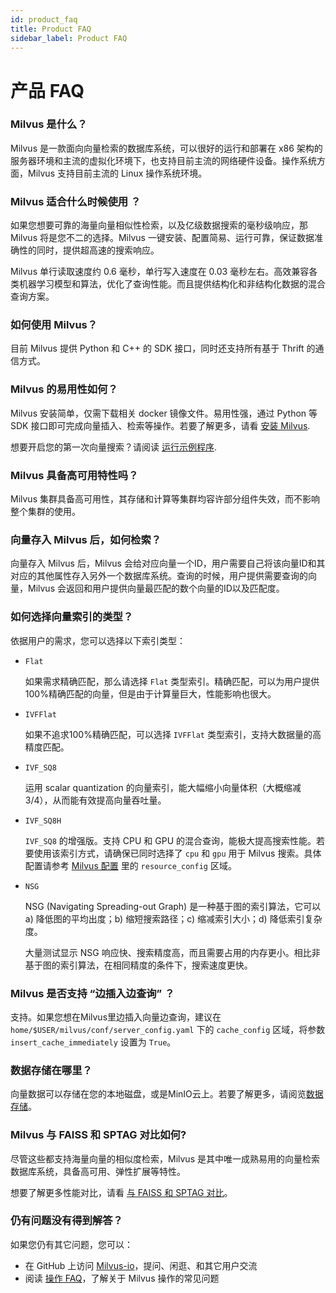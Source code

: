 ```yaml
---
id: product_faq
title: Product FAQ
sidebar_label: Product FAQ
---
```


# 产品 FAQ

### Milvus 是什么？

Milvus 是一款面向向量检索的数据库系统，可以很好的运行和部署在 x86 架构的服务器环境和主流的虚拟化环境下，也支持目前主流的网络硬件设备。操作系统方面，Milvus 支持目前主流的 Linux 操作系统环境。

### Milvus 适合什么时候使用 ？

如果您想要可靠的海量向量相似性检索，以及亿级数据搜索的毫秒级响应，那 Milvus 将是您不二的选择。Milvus 一键安装、配置简易、运行可靠，保证数据准确性的同时，提供超高速的搜索响应。

Milvus 单行读取速度约 0.6 毫秒，单行写入速度在 0.03 毫秒左右。高效兼容各类机器学习模型和算法，优化了查询性能。而且提供结构化和非结构化数据的混合查询方案。

### 如何使用 Milvus？

目前 Milvus 提供 Python 和 C++ 的 SDK 接口，同时还支持所有基于 Thrift 的通信方式。

### Milvus 的易用性如何？

Milvus 安装简单，仅需下载相关 docker 镜像文件。易用性强，通过 Python 等 SDK 接口即可完成向量插入、检索等操作。若要了解更多，请看 [安装 Milvus](userguide/install_milvus.md).

想要开启您的第一次向量搜索？请阅读 [运行示例程序](userguide/example_code.md).

### Milvus 具备高可用特性吗？

Milvus 集群具备高可用性，其存储和计算等集群均容许部分组件失效，而不影响整个集群的使用。

### 向量存入 Milvus 后，如何检索？

向量存入 Milvus 后，Milvus 会给对应向量一个ID，用户需要自己将该向量ID和其对应的其他属性存入另外一个数据库系统。查询的时候，用户提供需要查询的向量，Milvus 会返回和用户提供向量最匹配的数个向量的ID以及匹配度。

### 如何选择向量索引的类型？

依据用户的需求，您可以选择以下索引类型：

- `Flat`

  如果需求精确匹配，那么请选择 `Flat` 类型索引。精确匹配，可以为用户提供100%精确匹配的向量，但是由于计算量巨大，性能影响也很大。

- `IVFFlat`

  如果不追求100%精确匹配，可以选择 `IVFFlat` 类型索引，支持大数据量的高精度匹配。

- `IVF_SQ8`

  运用 scalar quantization 的向量索引，能大幅缩小向量体积（大概缩减3/4），从而能有效提高向量吞吐量。

- `IVF_SQ8H`

  `IVF_SQ8` 的增强版。支持 CPU 和 GPU 的混合查询，能极大提高搜索性能。若要使用该索引方式，请确保已同时选择了 `cpu` 和 `gpu` 用于 Milvus 搜索。具体配置请参考 [Milvus 配置](../reference/milvus_config.md) 里的 `resource_config` 区域。
  
- `NSG`

  NSG (Navigating Spreading-out Graph) 是一种基于图的索引算法，它可以 a) 降低图的平均出度；b) 缩短搜索路径；c) 缩减索引大小；d) 降低索引复杂度。

  大量测试显示 NSG 响应快、搜索精度高，而且需要占用的内存更小。相比非基于图的索引算法，在相同精度的条件下，搜索速度更快。

 

### Milvus 是否支持 “边插入边查询” ？

支持。如果您想在Milvus里边插入向量边查询，建议在 `home/$USER/milvus/conf/server_config.yaml` 下的 `cache_config` 区域，将参数 `insert_cache_immediately` 设置为 `True`。

### 数据存储在哪里？

向量数据可以存储在您的本地磁盘，或是MinIO云上。若要了解更多，请阅览[数据存储](https://www.milvus.io/docs/zh-CN/userguide/data-storage)。

### Milvus 与 FAISS 和 SPTAG 对比如何?

尽管这些都支持海量向量的相似度检索，Milvus 是其中唯一成熟易用的向量检索数据库系统，具备高可用、弹性扩展等特性。

想要了解更多性能对比，请看 [与 FAISS 和 SPTAG 对比](comparison.md)。

### 仍有问题没有得到解答？

如果您仍有其它问题，您可以：

- 在 GitHub 上访问 [Milvus-io](https://github.com/milvus-io)，提问、闲逛、和其它用户交流
- 阅读 [操作 FAQ](faq/operational_faq.md)，了解关于 Milvus 操作的常见问题 

